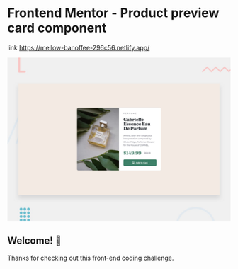# Frontend Mentor - Product preview card component


link 
https://mellow-banoffee-296c56.netlify.app/

![Design preview for the Product preview card component coding challenge](./design/desktop-preview.jpg)

## Welcome! 👋

Thanks for checking out this front-end coding challenge.
